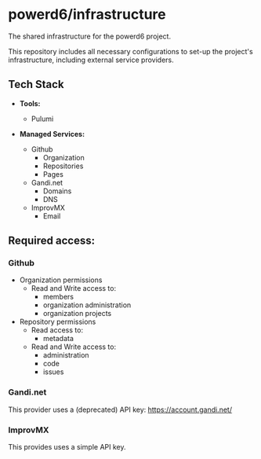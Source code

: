 # powerd6/infrastructure

The shared infrastructure for the powerd6 project.

This repository includes all necessary configurations to set-up the project's infrastructure, including external service providers.


## Tech Stack

- **Tools:**
  - Pulumi

- **Managed Services:**
  - Github
    - Organization
    - Repositories
    - Pages
  - Gandi.net
    - Domains
    - DNS
  - ImprovMX
    - Email


## Required access:

### Github
- Organization permissions
  - Read and Write access to:
    - members
    - organization administration
    - organization projects
- Repository permissions
  - Read access to:
    - metadata
  - Read and Write access to:
    - administration
     - code
     - issues
### Gandi.net
This provider uses a (deprecated) API key: https://account.gandi.net/
### ImprovMX
This provides uses a simple API key.